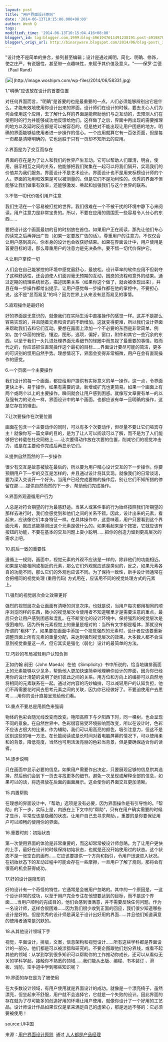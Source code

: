 ```yaml
--- 
layout: post 
title: "用户界面设计原则" 
date: '2014-06-13T10:15:00.000+08:00' 
author: Wenh Q
tags:
modified\_time: '2014-06-13T10:15:04.416+08:00' 
blogger\_id: tag:blogger.com,1999:blog-4961947611491238191.post-4919870878417025770
blogger\_orig\_url: http://binaryware.blogspot.com/2014/06/blog-post\_3313.html
---
```

"设计绝不是简单的拼合，排列甚至编辑；设计是通过阐明，简化、明确、修饰，使之庄严，有说服性，甚至带一点趣味性，来赋予其价值及意义。"——保罗·兰德（Paul
Rand）



[![](https://images-blogger-opensocial.googleusercontent.com/gadgets/proxy?url=http%3A%2F%2Fimage.woshipm.com%2Fwp-files%2F2014%2F06%2F58331.jpg&container=blogger&gadget=a&rewriteMime=image%2F*)](http://image.woshipm.com/wp-files/2014/06/58331.jpg)



1."明确"应该放在设计的首要位置



对任何界面而言，"明确"是首要的也是最重要的一点。人们必须能够辨别出它是什么，才能有效地使用你设计出来的界面。设计师们在设计的时候，要去关心人们为何会使用这个应用，去了解什么样的界面是能帮助他们与之互动的，去预测人们在使用时的行为并能够成功地反馈给他们。这样做了之后，界面中再出现的需要推理的地方以及延时反应都是可以被容忍的，但是绝对不能出现让用户困惑的地方。明确的界面能够给使用者进一步操作的信心。一个应用就算它有一百张页面，但是每一页都是清晰明确的，它也远胜于只有一页却不知所云的应用。







2.界面是为了交互而存在



界面的存在是为了让人和我们的世界产生互动。它可以帮助人们厘清，明白，使用，展示相互之间的关系，他能够把我们聚集在一起可以将我们隔开，实现我们的价值并为我们服务。界面设计不是艺术设计。界面设计也不是用来标榜设计师的个人。界面的功用和效果是可以被测量的。但是它们不是功利性的。优秀的界面不但能够让我们做事有效率，还能够激发、唤起和加强我们与这个世界的联系。







3.不惜一切代价吸引用户注意



我们生活在一个容易被打扰的世界。我们很难在一个不被干扰的环境中静下心来阅读。用户注意力是非常宝贵的。所以，不要在应用的周围丢一些容易令人分心的东西……



要把设计这个画面最初的目的时刻放在首位。如果用户正在阅读，那先让他们专心的读完之后再弹出广告（如果一定要放广告的话）。尊重用户的注意力，不仅仅会让用户感到高兴，你本身的设计也会收获好结果。如果在界面设计中，用户使用是首要目标的话，那么尊重用户的注意力是先决条件。要不惜一切代价保护它。







4.让用户掌控一切



人们会在自己能掌控的环境中感觉最舒心，最放松。设计草率的软件应用不但剥夺了这种舒适性，还会迫使人们面对毫无预期的互动，困惑的流程和意外的结果。通过定期的梳理系统状态，描述因果关系（如果你这个做了，就会被体现出来），并且在每一步操作都给出提示，让用户感觉每一步操作都在他的掌控中。不要担心说，这不是"显而易见"的吗？因为世界上从来没有显而易见的事情。







5.直观操作是最好的



好的界面是无意识的，就像我们在实际生活中直接操作的感觉一样。这并不是那么容易实现的，并且随着元素和资讯的不断增加，这就变得更难，所以我们设计界面来帮助我们去和它们互动。要想在画面上添加一个不必要的东西是非常简单，例如，加个华丽的按钮，镶边，图形，选项，偏好，窗口，附件和其它一些冗余的东西。以至于我们一头扎进处理界面元素细节的怪圈中而忽视了最重要的事情。取而代之的，你应该抓住直观操作这个最初的目标……界面设计要尽可能的简洁，更多的可识别的惯用自然手势。理想情况下，界面会变得非常细微，用户在会有直观操作的感觉。







6.一个页面一个主要操作



我们设计的每一个画面，都应给用户提供有实际意义的单一操作。这一点，令界面更快上手、易于操作，如果有需要的话，新增或扩充也更简易。如果一个画面上有两个或两个以上的主要操作，瞬间就会让用户感到困惑。就像写文章要有单一的以及强有力的论点一样，界面设计中的单个画面，也都应该有单一且明确的操作，这是它存在的理由。







7.让次要操作在次要位置



画面在包含一个主要动作的同时，可以有多个次要动作，但尽量不要让它们喧宾夺主！就像你写一篇文章的目的，是为了让人可以阅读可以了解，而不是为了人们能够把它转载在社交网络上……让次要得动作放在次要的位置，削减它们的视觉冲击力，或是在主要动作完成后再显示它们。







8.提供自然而然的下一步操作



很少有交互是故意被放在最后的，所以要为用户精心设计交互的下一步操作。你要预期用户下一步的交互是怎样的，并且通过设计将其实现。就像我们的日常谈话，要为深入交谈开一个好头。当用户已经完成要做的操作后，别让它们不知所措的停留在那……提供自然而然的下一步，帮助他们完成操作。







9.界面外观遵循用户行为



人总是对符合期望的行为最感舒适。当某人或某件事的行为始终按照我们所期望的那样去进行时，我们会感觉到和他们之间的关系不错。因此，设计出来的元素，看起来，应该像它们本身特征一样。在具体操作中，这意味着，用户只要看到这个界面元素，就应该能猜测出这个元素是做什么的。如果看起来是个按钮，它就应该有按钮的功能，不要在基本的交互问题上耍小聪明……把你的创造力留到更高层次的需求上吧。







10.前后一致的重要性



遵循上一规则，画面中，视觉元素的外观不应该是一样的，除非他们的功能相近。如果是功能相同或相近的元素，那么它们外观就应该是类似的，反之，如果元素各自的功能不同，那么它们的外观也应该不同。为了保持一致性，新手设计师通常在会把相同的视觉处理
(重用代码) 方式用在，应该用不同的视觉处理方式的元素上。







11.强烈的视觉层次会让效果更好



强烈的视觉层次会让画面有清晰的浏览次序。也就是说，当用户每次都用相同的顺序浏览同样的东西，微小的视觉层次令使用者不知道哪里才是需要注意的重点，最后只会让用户感到困惑和混乱。在不断变化的设计环境中，保持强烈的视觉层次是很困难的，因为所有元素视觉上的重量是相对的：当所有文字都是粗体，那就没有所谓的"粗体"了。如果要在画面中添加一个视觉强烈的元素时，设计者应该要重新调整页面上所有元素的重量分配，来达到强烈视觉层次的效果。大多数人都不会注意到视觉重量这一点，但它其实是强化（弱化）设计的最简单的方法。







12.巧妙的布局减轻用户认知负担



正如约翰 前田（John
Maeda）在他《Simplicity》书中所说的，恰当地编排画面上的元素能够以少见多，帮助他人更加快速简单地理解你设计的界面，因为你已经用你的设计清楚的说明了她们彼此之间的关系。用方位和方向上的编排可以自然地将相同的元素联系在一起。通过对内容的巧妙编排，可以减轻用户的认知负担，他们不再需要花时间去思考元素之间的关联，因为你已经做好了。不要迫使用户去思考……用你的设计直接呈现给他们看。







13.重点不要总是用颜色来强调



物体的色彩会随光线改变而改变。艳阳高照下与夕阳西下时，同一棵树，也会呈现不同的景象。在自然世界中，色彩很容易受环境影响而改变，所以在设计时，色彩不应该占很大的比重。作为辅助，我们可以用高亮的颜色，吸引注意力，但这不是区别这些的唯一方法。在长篇阅读或是长时间对着电脑屏幕的情况下，可以使用柔和的背景，降低亮度，当然也可用活泼亮丽的色彩当背景，但是要确保适合你的读者。







14.逐步说明



只在画面中显示必要的信息。如果用户需要作出决定，只要展现足够的信息供其选择，然后他们会到下一页去寻找更多的细节。避免一次呈现或解释全部的信息，如果可以的话，将选择放在后面的画面展示。这会使你的界面交互更加清晰。







15.内置帮助



在理想的界面设计中，「帮助」选项是没有必要，因为界面操作是有引导性的。「帮助」的下一步，实际上是，内嵌在上下文中的"帮助"，只有在用户确实需要的时候才显示，平常应该是隐藏的状态。让用户自己去寻求帮助，。重要的是你要保证用户可以顺畅的使用你的界面。







16.重要时刻：初始状态



第一次使用界面的体验是非常重要的，而这却常常被设计师忽略。为了让用户更快的上手，最好在设计的时候保持初始状态，也就是还没开始使用过的状态。这个状态不是一张空白的画布……它应该要提供一个方向和指引，令用户迅速进入状况。在初始状态下的互动过程中可能会存在一些摩擦，一旦用户了解了规则，那将会有很高的机会获得成功。







17.好的设计是隐形的



好的设计有一个奇怪的特性，它通常是会被用户忽略的。其中的一个原因是，一这个设计非常的成功，以至于用户完全专注在他想要达到的目标，而不是这个界面……当用户顺利的完成目的，他们会感到很满意，并不需要反映任何问题。作为一名设计师，这样会很困难……因为我们很少收到正面的回应，我们很少知道哪些设计是好的。但是优秀的设计师是满足于设计出好用的界面……并且他们知道满意的使用者通常是沉默的。







18.从其他设计领域下手



视觉，平面设计，排版，文案，信息架构和视觉设计……所有这些学科都是界面设计的一部分。他们都是可以被涉猎和研究的。不要企图跟他们划分界线，或看不起其他的领域：从学到学到很多知识可以帮助你的工作推动你成长，还可以从看似无关的学科学起，接触你不熟悉的领域……我们能从出版、编程、书本装订
、滑板、消防，空手道中学到哪些知识呢？







19.界面的存在是为了被使用



在大多数设计领域，有用户使用就是界面设计的成功。就像是一个漂亮椅子，虽然漂亮，但坐起来不舒服，用户就不会选择它，它就是一个失败的设计。因此界面的存在就为了尽可能多的创造好用的环境让用户使用，就像你设计了一个好用的工艺品。设计师设计作品如果仅仅是拿来满足自己的虚荣心，那是远远不够的：它必须要被使用！



source:UI中国
<div>




</div>

<div>

来源：[用户界面设计原则](http://www.woshipm.com/ucd/88650.html)  通过 [人人都是产品经理](http://www.woshipm.com/)

</div>
